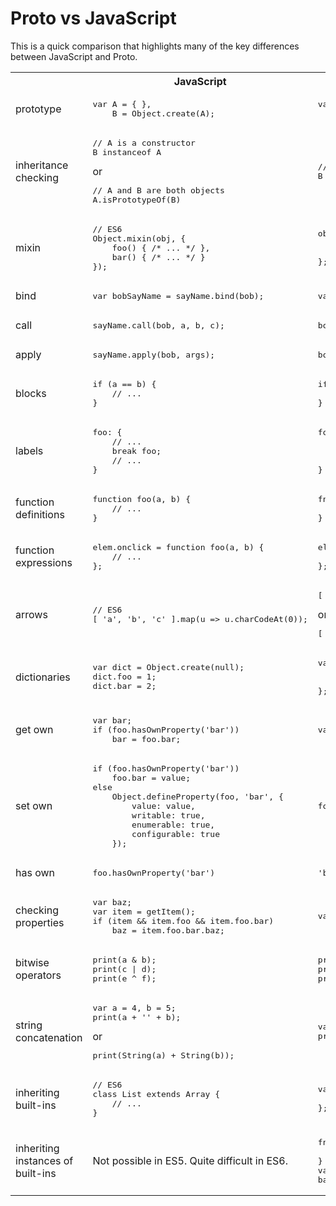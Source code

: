 # Proto vs JavaScript

This is a quick comparison that highlights many of the key differences between JavaScript and Proto.

<table>
<tr><th></th><th>JavaScript</th><th>Proto</th></tr>

<tr>
<td>prototype</td>
<td><div class="highlight highlight-js"><pre>
var A = { },
	B = Object.create(A);
</pre></div></td>
<td><div class="highlight"><pre>
var A = { },
	B = like A;
</pre></div></td>
</tr>

<tr>
<td>inheritance checking</td>
<td><div class="highlight highlight-js"><pre>
// A is a constructor
B instanceof A
</pre></div>
or
<div class="highlight highlight-js"><pre>
// A and B are both objects
A.isPrototypeOf(B)
</pre></div>
</td>
<td><div class="highlight"><pre>
// A and B are both objects
B like A
</pre></div></td>
</tr>

<tr>
<td>mixin</td>
<td><div class="highlight highlight-js"><pre>
// ES6
Object.mixin(obj, {
	foo() { /* ... */ },
	bar() { /* ... */ } 
});
</pre></div></td>
<td><div class="highlight"><pre>
obj := {
	foo() { /* ... */ },
	bar() { /* ... */ }
};
</pre></div></td>
</tr>

<tr>
<td>bind</td>
<td><div class="highlight highlight-js"><pre>
var bobSayName = sayName.bind(bob);
</pre></div></td>
<td><div class="highlight"><pre>
var bobSayName = bob::sayName;
</pre></div></td>
</tr>

<tr>
<td>call</td>
<td><div class="highlight highlight-js"><pre>
sayName.call(bob, a, b, c);
</pre></div></td>
<td><div class="highlight"><pre>
bob::sayName(a, b, c);
</pre></div></td>
</tr>

<tr>
<td>apply</td>
<td><div class="highlight highlight-js"><pre>
sayName.apply(bob, args);
</pre></div></td>
<td><div class="highlight"><pre>
bob::sayName(...args);
</pre></div></td>
</tr>

<tr>
<td>blocks</td>
<td><div class="highlight highlight-js"><pre>
if (a == b) {
    // ...
}
</pre></div></td>
<td><div class="highlight"><pre>
if (a == b) :{
    // ...
}
</pre></div></td>
</tr>

<tr>
<td>labels</td>
<td><div class="highlight highlight-js"><pre>
foo: {
	// ...
	break foo;
	// ...
}
</pre></div></td>
<td><div class="highlight"><pre>
foo :{
	// ...
	break foo;
	// ...
}
</pre></div></td>
</tr>

<tr>
<td>function definitions</td>
<td><div class="highlight highlight-js"><pre>
function foo(a, b) {
	// ...
}
</pre></div></td>
<td><div class="highlight"><pre>
fn foo(a, b) :{
	// ...
}
</pre></div></td>
</tr>

<tr>
<td>function expressions</td>
<td><div class="highlight highlight-js"><pre>
elem.onclick = function foo(a, b) {
	// ...
};
</pre></div></td>
<td><div class="highlight"><pre>
elem.onclick = foo(a, b) :{
	// ...
};
</pre></div></td>
</tr>

<tr>
<td>arrows</td>
<td><div class="highlight highlight-js"><pre>
// ES6
[ 'a', 'b', 'c' ].map(u => u.charCodeAt(0));
</pre></div></td>
<td><div class="highlight"><pre>
[ 'a', 'b', 'c' ].map(u -> u.charCodeAt(0));
</pre></div>
or
<div class="highlight"><pre>
[ 'a', 'b', 'c' ].map(u => u.charCodeAt(0));
</pre></div></td>
</tr>

<tr>
<td>dictionaries</td>
<td><div class="highlight highlight-js"><pre>
var dict = Object.create(null);
dict.foo = 1;
dict.bar = 2;
</pre></div></td>
<td><div class="highlight"><pre>
var dict = #{
	foo: 1,
	bar: 2
};
</pre></div></td>
</tr>

<tr>
<td>get own</td>
<td><div class="highlight highlight-js"><pre>
var bar;
if (foo.hasOwnProperty('bar'))
	bar = foo.bar;
</pre></div></td>
<td><div class="highlight"><pre>
var bar = foo#bar;
</pre></div></td>
</tr>

<tr>
<td>set own</td>
<td><div class="highlight highlight-js"><pre>
if (foo.hasOwnProperty('bar'))
	foo.bar = value;
else
	Object.defineProperty(foo, 'bar', {
		value: value,
		writable: true,
		enumerable: true,
		configurable: true
	});
</pre></div></td>
<td><div class="highlight"><pre>
foo#bar = value;
</pre></div></td>
</tr>

<tr>
<td>has own</td>
<td><div class="highlight highlight-js"><pre>
foo.hasOwnProperty('bar')
</pre></div></td>
<td><div class="highlight"><pre>
'bar' in #foo;
</pre></div></td>
</tr>

<tr>
<td>checking properties</td>
<td><div class="highlight highlight-js"><pre>
var baz;
var item = getItem();
if (item &amp;&amp; item.foo &amp;&amp; item.foo.bar)
	baz = item.foo.bar.baz;
</pre></div></td>
<td><div class="highlight"><pre>
var baz = item.foo.bar.baz;
</pre></div></td>
</tr>

<tr>
<td>bitwise operators</td>
<td><div class="highlight highlight-js"><pre>
print(a &amp; b);
print(c | d);
print(e ^ f);
</pre></div></td>
<td><div class="highlight"><pre>
print(a and b);
print(c or d);
print(e xor f);
</pre></div></td>
</tr>

<tr>
<td>string concatenation</td>
<td><div class="highlight highlight-js"><pre>
var a = 4, b = 5;
print(a + '' + b);
</pre></div>
or
<div class="highlight highlight-js"><pre>
print(String(a) + String(b));
</pre></div></td>
<td><div class="highlight"><pre>
var a = 4, b = 5;
print(a &amp; b);
</pre></div></td>
</tr>

<tr>
<td>inheriting built-ins</td>
<td><div class="highlight highlight-js"><pre>
// ES6
class List extends Array {
	// ...
}
</pre></div></td>
<td><div class="highlight"><pre>
var List = like Array := {
	// ...
};
</pre></div></td>
</tr>

<tr>
<td>inheriting instances of built-ins</td>
<td>Not possible in ES5. Quite difficult in ES6.</td>
<td><div class="highlight"><pre>
fn foo() :{
	// ...
}
var bar = like foo;
bar(); // bar is callable
</pre></div></td>
</tr>

</table>